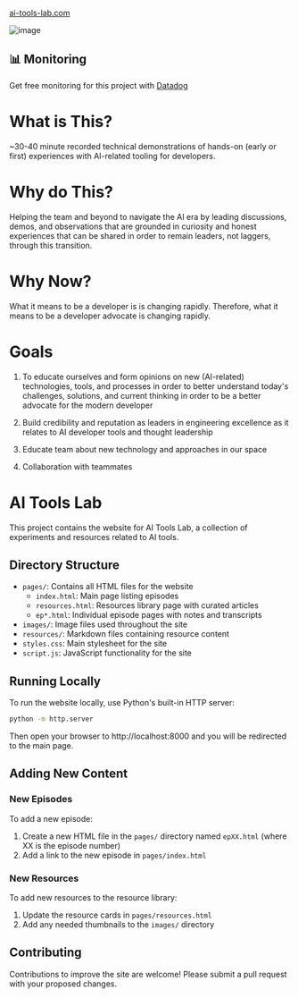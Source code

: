 [ai-tools-lab.com](https://ai-tools-lab.com)

![image](https://github.com/user-attachments/assets/9e985980-4722-48d7-9cca-9caf4d3948d3)

## 📊 Monitoring

Get free monitoring for this project with [Datadog](https://www.datadoghq.com/dg/monitor/free-trial-b/?utm_source=jhand_demo)

# What is This? 

~30-40 minute recorded technical demonstrations of hands-on (early or first) experiences with AI-related tooling for developers.

# Why do This?

Helping the team and beyond to navigate the AI era by leading discussions, demos, and observations that are grounded in curiosity and honest experiences that can be shared in order to remain leaders, not laggers, through this transition.

# Why Now?

What it means to be a developer is is changing rapidly. Therefore, what it means to be a developer advocate is changing rapidly.

# Goals

1. To educate ourselves and form opinions on new (AI-related) technologies, tools, and processes in order to better understand today's challenges, solutions, and current thinking in order to be a better advocate for the modern developer

2. Build credibility and reputation as leaders in engineering excellence as it relates to AI developer tools and thought leadership

3. Educate team about new technology and approaches in our space

4. Collaboration with teammates

# AI Tools Lab

This project contains the website for AI Tools Lab, a collection of experiments and resources related to AI tools.

## Directory Structure

- `pages/`: Contains all HTML files for the website
  - `index.html`: Main page listing episodes
  - `resources.html`: Resources library page with curated articles
  - `ep*.html`: Individual episode pages with notes and transcripts
- `images/`: Image files used throughout the site
- `resources/`: Markdown files containing resource content
- `styles.css`: Main stylesheet for the site
- `script.js`: JavaScript functionality for the site

## Running Locally

To run the website locally, use Python's built-in HTTP server:

```bash
python -m http.server
```

Then open your browser to http://localhost:8000 and you will be redirected to the main page.

## Adding New Content

### New Episodes

To add a new episode:
1. Create a new HTML file in the `pages/` directory named `epXX.html` (where XX is the episode number)
2. Add a link to the new episode in `pages/index.html`

### New Resources

To add new resources to the resource library:
1. Update the resource cards in `pages/resources.html`
2. Add any needed thumbnails to the `images/` directory

## Contributing

Contributions to improve the site are welcome! Please submit a pull request with your proposed changes.

